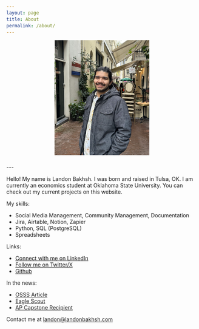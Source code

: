 ```yaml
---
layout: page
title: About
permalink: /about/
---
```


<div style="text-align: center; margin-bottom: 20px;">
  <img src="/assets/images/LandonBakhshPhoto.jpg" alt="Photo of Landon Bakhsh in Amsterdam" width="250" />
</div>
---

Hello! My name is Landon Bakhsh. I was born and raised in Tulsa, OK. I am currently an economics student at Oklahoma State University. You can check out my current projects on this website.

My skills:
- Social Media Management, Community Management, Documentation
- Jira, Airtable, Notion, Zapier
- Python, SQL (PostgreSQL)
- Spreadsheets

Links:
- [Connect with me on LinkedIn](https://www.linkedin.com/in/landonbakhsh/)
- [Follow me on Twitter/X](https://x.com/lnbakhsh)
- [Github](https://github.com/lnbakhsh/)

In the news:
- [OSSS Article](https://news.okstate.edu/magazines/state-magazine/articles/2019/fall/hard-work-pays-off.html)
- [Eagle Scout](https://tulsaworld.com/eagle-scouts-local-scouts-awarded-top-honor/article_e38d760e-e9d0-5363-8b13-bd8a34292185.html)
- [AP Capstone Recipient](https://www.tulsaschools.org/about/news/news-item/~board/district-news/post/more-than-200-students-receive-ap-scholar-awards)

Contact me at landon@landonbakhsh.com